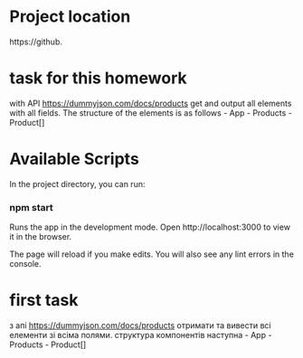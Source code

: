 # Project location
https://github.

# task for this homework
with API https://dummyjson.com/docs/products get and output all elements with all fields.
The structure of the elements is as follows -
App - Products - Product[]

# Available Scripts
In the project directory, you can run:

### npm start

Runs the app in the development mode.
Open http://localhost:3000 to view it in the browser.

The page will reload if you make edits.
You will also see any lint errors in the console.

# first task 
з апі https://dummyjson.com/docs/products отримати та вивести всі елементи зі всіма полями.
структура компонентів наступна -
App - Products - Product[]

